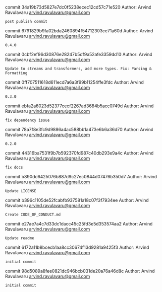 commit 34a19b73d5827e7dc0f5238ecec12cd57c71e520
Author: Arvind Ravulavaru <arvind.ravulavaru@gmail.com>

    post publish commit

commit 6791829b9fa02bda2460894f54712303ce71a60d
Author: Arvind Ravulavaru <arvind.ravulavaru@gmail.com>

    0.4.0

commit 0cbf2ef96d30876e28247b5df9a52afe3359dd10
Author: Arvind Ravulavaru <arvind.ravulavaru@gmail.com>

    Update to streams and transformers, add more types. Fix: Parsing & Formatting

commit 0ff707511618d611ecd7a6a3f99b11254ffe3fdc
Author: Arvind Ravulavaru <arvind.ravulavaru@gmail.com>

    0.3.0

commit ebfa2a6023d52377cecf2267ad3684b5acc0749d
Author: Arvind Ravulavaru <arvind.ravulavaru@gmail.com>

    fix dependency issue

commit 78a7f8e3fc9d9886a4ac588bb1a473e6b6a36d70
Author: Arvind Ravulavaru <arvind.ravulavaru@gmail.com>

    0.2.0

commit 44316ba7531f9b7b592370fd987c40db293e9a4c
Author: Arvind Ravulavaru <arvind.ravulavaru@gmail.com>

    fix docs

commit b890dc6425076b887d9c27ec0844d07476b350d7
Author: Arvind Ravulavaru <arvind.ravulavaru@gmail.com>

    Update LICENSE

commit b396c1105de52fcabfb937581a18c07f3f7934ee
Author: Arvind Ravulavaru <arvind.ravulavaru@gmail.com>

    Create CODE_OF_CONDUCT.md

commit e27ae7a4c7d33dc1dacc45c25fd3e5d353574aa2
Author: Arvind Ravulavaru <arvind.ravulavaru@gmail.com>

    Update readme

commit 6172a11b8bcecb1aa8cc30674f13d9281a9425f3
Author: Arvind Ravulavaru <arvind.ravulavaru@gmail.com>

    initial commit

commit 98d5089a8fee0821dc946bcb031de20a76a46d8c
Author: Arvind Ravulavaru <arvind.ravulavaru@gmail.com>

    initial commit
